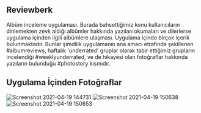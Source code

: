 ## Reviewberk 

Albüm inceleme uygulaması. Burada bahsettiğimiz konu kullanıcıların dinlemekten zevk aldığı albümler hakkında yazıları okumaları ve dilerlerse uygulama içinden ilgili albümlere ulaşması. Uygulama içinde birçok içerik bulunmaktadır. Bunlar şimdilik uygulamanın ana amacı etrafında şekillenen #albumreviews, haftalık 'underrated' gruplar olarak tabir ettiğimiz grupların incelendiği #weeklyunderrated, ve de hikayesi olan fotoğraflar hakkında yazıların bulunduğu #photostory kısmıdır. 

## Uygulama İçinden Fotoğraflar


![Screenshot 2021-04-19 144731](https://user-images.githubusercontent.com/76449375/115234331-958d7300-a121-11eb-9b79-4eb200366e6e.png)
![Screenshot 2021-04-19 150638](https://user-images.githubusercontent.com/76449375/115234335-96bea000-a121-11eb-841a-28e830e14d80.png)
![Screenshot 2021-04-19 150653](https://user-images.githubusercontent.com/76449375/115234336-96bea000-a121-11eb-859a-da1c488d38eb.png)

